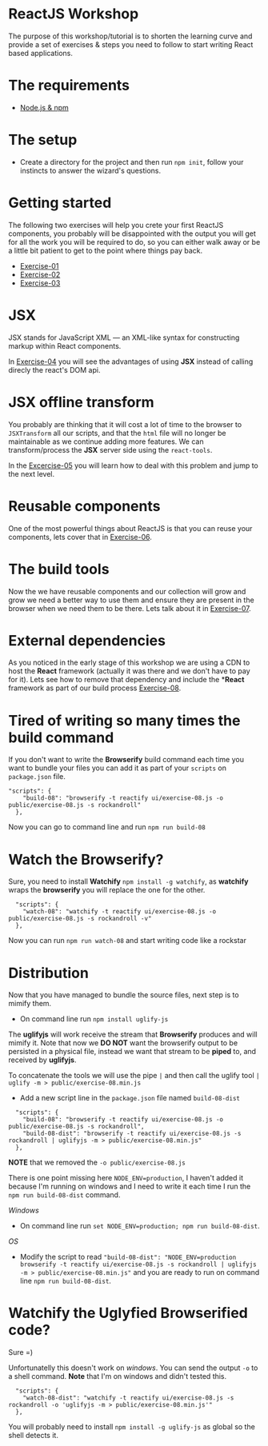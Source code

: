 # ReactJS Workshop

The purpose of this workshop/tutorial is to shorten the learning curve and provide a set of exercises & steps you need to follow to start writing React based applications.

# The requirements

- [Node.js & npm](https://docs.npmjs.com/getting-started/installing-node)

# The setup

- Create a directory for the project and then run `npm init`, follow your instincts to answer the wizard's questions.

# Getting started

The following two exercises will help you crete your first ReactJS components, you probably will be disappointed with the output you will get for all the work you will be required to do, so you can either walk away or be a little bit patient to get to the point where things pay back.

- [Exercise-01](exercise-01.md)
- [Exercise-02](exercise-02.md)
- [Exercise-03](exercise-03.md)

# JSX

JSX stands for JavaScript XML — an XML-like syntax for constructing markup within React components.

In [Exercise-04](exercise-04.md) you will see the advantages of using **JSX** instead of calling direcly the react's DOM api.

# JSX offline transform

You probably are thinking that it will cost a lot of time to the browser to `JSXTransform` all our scripts, and that the `html` file will no longer be maintainable as we continue adding more features. We can transform/process the **JSX** server side using the `react-tools`.

In the [Excercise-05](exercise-05.md) you will learn how to deal with this problem and jump to the next level.

# Reusable components

One of the most powerful things about ReactJS is that you can reuse your components, lets cover that in [Exercise-06](exercise-06.md).

# The build tools

Now the we have reusable components and our collection will grow and grow we need a better way to use them and ensure they are present in the browser when we need them to be there. Lets talk about it in [Exercise-07](exercise-07.md).

# External dependencies

As you noticed in the early stage of this workshop we are using a CDN to host the **React** framework (actually it was there and we don't have to pay for it). Lets see how to remove that dependency and include the ***React** framework as part of our build process [Exercise-08](exercise-08.md).

# Tired of writing so many times the build command

If you don't want to write the **Browserify** build command each time you want to bundle your files you can add it as part of your `scripts` on `package.json` file.

```
"scripts": {
    "build-08": "browserify -t reactify ui/exercise-08.js -o public/exercise-08.js -s rockandroll"
  },
```

Now you can go to command line and run `npm run build-08`

# Watch the Browserify?

Sure, you need to install **Watchify** `npm install -g watchify`, as **watchify** wraps the **browserify** you will replace the one for the other.

```
  "scripts": {
    "watch-08": "watchify -t reactify ui/exercise-08.js -o public/exercise-08.js -s rockandroll -v"
  },
```

Now you can run `npm run watch-08` and start writing code like a rockstar

# Distribution

Now that you have managed to bundle the source files, next step is to mimify them.

- On command line run `npm install uglify-js`

The **uglifyjs** will work receive the stream that **Browserify** produces and will mimify it. Note that now we **DO NOT** want the browserify output to be persisted in a physical file, instead we want that stream to be **piped** to, and received by **uglifyjs**.

To concatenate the tools we will use the pipe `|` and then call the uglify tool `| uglify -m > public/exercise-08.min.js`

- Add a new script line in the `package.json` file named `build-08-dist`
```
  "scripts": {
    "build-08": "browserify -t reactify ui/exercise-08.js -o public/exercise-08.js -s rockandroll",
    "build-08-dist": "browserify -t reactify ui/exercise-08.js -s rockandroll | uglifyjs -m > public/exercise-08.min.js"
  },
```

**NOTE** that we removed the `-o public/exercise-08.js`

There is one point missing here `NODE_ENV=production`, I haven't added it because I'm running on windows and I need to write it each time I run the `npm run build-08-dist` command.

*Windows*
- On command line run `set NODE_ENV=production; npm run build-08-dist`.

*OS*
- Modify the script to read `"build-08-dist": "NODE_ENV=production browserify -t reactify ui/exercise-08.js -s rockandroll | uglifyjs -m > public/exercise-08.min.js"` and you are ready to run on command line `npm run build-08-dist`.

# Watchify the Uglyfied Browserified code?

Sure =)

Unfortunatelly this doesn't work on *windows*. You can send the output `-o` to a shell command. **Note** that I'm on windows and didn't tested this.

```
  "scripts": {
    "watch-08-dist": "watchify -t reactify ui/exercise-08.js -s rockandroll -o 'uglifyjs -m > public/exercise-08.min.js'"
  },
```

You will probably need to install `npm install -g uglify-js` as global so the shell detects it.
